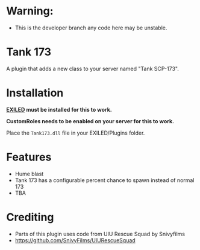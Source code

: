 # Warning:
* This is the developer branch any code here may be unstable.

# Tank 173

A plugin that adds a new class to your server named "Tank SCP-173".

# Installation

**[EXILED](https://github.com/ExMod-Team/EXILED) must be installed for this to work.**

**CustomRoles needs to be enabled on your server for this to work.**

Place the `Tank173.dll` file in your EXILED/Plugins folder.

# Features
* Hume blast
* Tank 173 has a configurable percent chance to spawn instead of normal 173
* TBA

# Crediting
* Parts of this plugin uses code from UIU Rescue Squad by Snivyfilms
* https://github.com/SnivyFilms/UIURescueSquad
